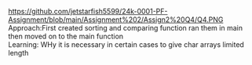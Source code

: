 https://github.com/jetstarfish5599/24k-0001-PF-Assignment/blob/main/Assignment%202/Assign2%20Q4/Q4.PNG <br>
Approach:First created sorting and comparing function ran them in main then moved on to the main function <br>
Learning: WHy it is necessary in certain cases to give char arrays limited length
